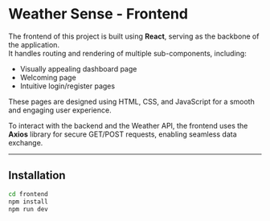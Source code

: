 # Weather Sense - Frontend

The frontend of this project is built using **React**, serving as the backbone of the application.  
It handles routing and rendering of multiple sub-components, including:

- Visually appealing dashboard page
- Welcoming page
- Intuitive login/register pages

These pages are designed using HTML, CSS, and JavaScript for a smooth and engaging user experience.

To interact with the backend and the Weather API, the frontend uses the **Axios** library for secure GET/POST requests, enabling seamless data exchange.

---

## Installation

```bash
cd frontend
npm install
npm run dev
